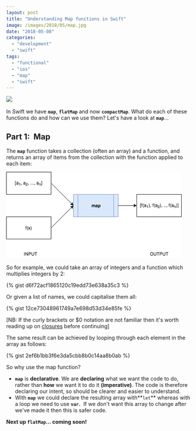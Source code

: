 ```yaml
---
layout: post
title: "Understanding Map functions in Swift"
image: /images/2018/05/map.jpg
date: "2018-05-08"
categories: 
  - "development"
  - "swift"
tags: 
  - "functional"
  - "ios"
  - "map"
  - "swift"
---
```

![]({{page.image}})

In Swift we have **`map`**, **`flatMap`** and now **`compactMap`**. What do each of these functions do and how can we use them? Let's have a look at **`map`**...

## Part 1:  Map

The **`map`** function takes a collection (often an array) and a function, and returns an array of items from the collection with the function applied to each item:

![](/images/2018/05/map-diagram.png)

So for example, we could take an array of integers and a function which multiplies integers by 2:

{% gist d6f72acf1865120c19edd73e638a35c3 %}

Or given a list of names, we could capitalise them all:

{% gist 12ce73048961749a7e698d53d34e85fe %}

\[NB: If the curly brackets or $0 notation are not familiar then it's worth reading up on [closures](https://developer.apple.com/library/content/documentation/Swift/Conceptual/Swift_Programming_Language/Closures.html) before continuing\]

The same result can be achieved by looping through each element in the array as follows:

{% gist  2ef6b1bb3f6e3da5cbb8b0c14aa8b0ab %}

So why use the map function?

- **`map`** is **declarative**. We are **declaring** what we want the code to do, rather than **how** we want it to do it **(imperative)**. The code is therefore declaring our intent, so should be clearer and easier to understand.
- With **`map`** we could declare the resulting array with**`let`** whereas with a loop we need to use **`var`.**  If we don't want this array to change after we've made it then this is safer code.

**Next up `flatMap`... coming soon!**
